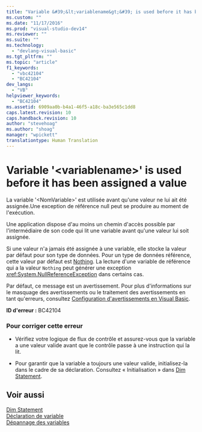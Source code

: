 ```yaml
---
title: "Variable &#39;&lt;variablename&gt;&#39; is used before it has been assigned a value | Microsoft Docs"
ms.custom: ""
ms.date: "11/17/2016"
ms.prod: "visual-studio-dev14"
ms.reviewer: ""
ms.suite: ""
ms.technology: 
  - "devlang-visual-basic"
ms.tgt_pltfrm: ""
ms.topic: "article"
f1_keywords: 
  - "vbc42104"
  - "BC42104"
dev_langs: 
  - "VB"
helpviewer_keywords: 
  - "BC42104"
ms.assetid: 6909aa0b-b4a1-46f5-a18c-ba3e565c1dd8
caps.latest.revision: 10
caps.handback.revision: 10
author: "stevehoag"
ms.author: "shoag"
manager: "wpickett"
translationtype: Human Translation
---
```

# Variable &#39;&lt;variablename&gt;&#39; is used before it has been assigned a value
La variable '\<NomVariable\>' est utilisée avant qu'une valeur ne lui ait été assignée.Une exception de référence null peut se produire au moment de l'exécution.  
  
 Une application dispose d'au moins un chemin d'accès possible par l'intermédiaire de son code qui lit une variable avant qu'une valeur lui soit assignée.  
  
 Si une valeur n'a jamais été assignée à une variable, elle stocke la valeur par défaut pour son type de données.  Pour un type de données référence, cette valeur par défaut est [Nothing](../../../visual-basic/language-reference/nothing.md).  La lecture d'une variable de référence qui a la valeur `Nothing` peut générer une exception <xref:System.NullReferenceException> dans certains cas.  
  
 Par défaut, ce message est un avertissement.  Pour plus d'informations sur le masquage des avertissements ou le traitement des avertissements en tant qu'erreurs, consultez [Configuration d'avertissements en Visual Basic](/visual-studio/ide/configuring-warnings-in-visual-basic).  
  
 **ID d'erreur :** BC42104  
  
### Pour corriger cette erreur  
  
-   Vérifiez votre logique de flux de contrôle et assurez\-vous que la variable a une valeur valide avant que le contrôle passe à une instruction qui la lit.  
  
-   Pour garantir que la variable a toujours une valeur valide, initialisez\-la dans le cadre de sa déclaration.  Consultez « Initialisation » dans [Dim Statement](../../../visual-basic/language-reference/statements/dim-statement.md).  
  
## Voir aussi  
 [Dim Statement](../../../visual-basic/language-reference/statements/dim-statement.md)   
 [Déclaration de variable](../../../visual-basic/programming-guide/language-features/variables/variable-declaration.md)   
 [Dépannage des variables](../../../visual-basic/programming-guide/language-features/variables/troubleshooting-variables.md)